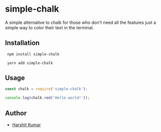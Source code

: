 # simple-chalk

A simple alternative to chalk for those who don't need all the features just a simple way to color their text in the terminal.

## Installation

```bash
 npm install simple-chalk 
```

```
 yarn add simple-chalk 
 ```



## Usage

```js
const chalk = require('simple-chalk');

console.log(chalk.red('Hello world!'));
```

## Author

-   [Harshit Kumar](https://www.harshitkumar.tech)



